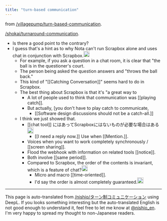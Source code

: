```yaml
---
title: "turn-based communication"
---
```


from [/villagepump/turn-based-communication](https://scrapbox.io/villagepump/turn-based-communication).

[/shokai/turnaround-communication](https://scrapbox.io/shokai/turnaround-communication).
- Is there a good point to the contrary?
- I guess that's a hint as to why Nota can't run Scrapbox alone and uses chat in conjunction with Scrapbox.<img src='https://scrapbox.io/api/pages/villagepump/nishio/icon' alt='/villagepump/nishio.icon' height="19.5"/>
    - For example, if you ask a question in a chat room, it is clear that "the ball is in the questioner's court.
    - The person being asked the question answers and "throws the ball back."
    - This kind of "[[Catching Conversation]]" seems hard to do in Scrapbox.
    - The best thing about Scrapbox is that it's "a great way to
        - A lot of people used to think that communication was [[playing catch]].
        - But actually, [you don't have to play catch to communicate,
            - [[Software design discussions should not be a catch-all.]]
    - I think we just showed that.
        - [[chat tool]] にはあってScrapboxにはないものが必要な場合はある<img src='https://scrapbox.io/api/pages/villagepump/基素/icon' alt='/villagepump/基素.icon' height="19.5"/>
            - [[I need a reply now.]] Use when [[Mention.]].
        - Voices when you want to work completely synchronously / [[screen sharing]].
        - Flood the webhook with information on related tools [[notice]].
        - Both involve [[same period]].
        - Compared to Scrapbox, the order of the contents is invariant, which is a feature of chat?<img src='https://scrapbox.io/api/pages/villagepump/blu3mo/icon' alt='/villagepump/blu3mo.icon' height="19.5"/>
            - Micro and macro [[time-oriented]].
            - I'd say the order is almost completely guaranteed.<img src='https://scrapbox.io/api/pages/villagepump/基素/icon' alt='/villagepump/基素.icon' height="19.5"/>
---
This page is auto-translated from [/nishio/ターン制コミュニケーション](https://scrapbox.io/nishio/ターン制コミュニケーション) using DeepL. If you looks something interesting but the auto-translated English is not good enough to understand it, feel free to let me know at [@nishio_en](https://twitter.com/nishio_en). I'm very happy to spread my thought to non-Japanese readers.